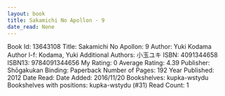 ```yaml
---
layout: book
title: Sakamichi No Apollon - 9
date_read: None
---
```


Book Id: 13643108
Title: Sakamichi No Apollon: 9
Author: Yuki Kodama
Author l-f: Kodama, Yuki
Additional Authors: 小玉ユキ
ISBN: 4091344658
ISBN13: 9784091344656
My Rating: 0
Average Rating: 4.39
Publisher: Shōgakukan 
Binding: Paperback
Number of Pages: 192
Year Published: 2012
Date Read: 
Date Added: 2016/11/20
Bookshelves: kupka-wstydu
Bookshelves with positions: kupka-wstydu (#31)
Read Count: 1

